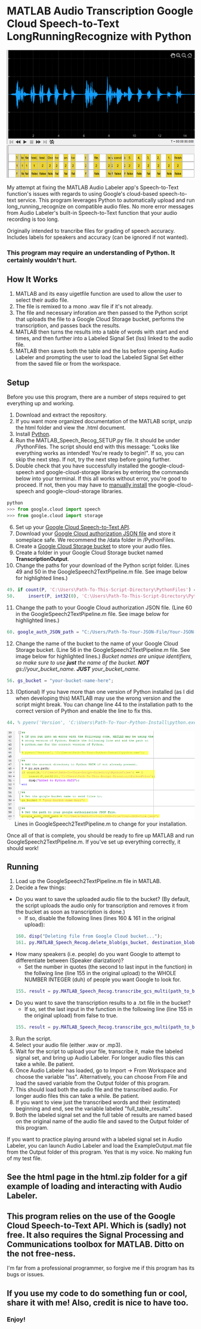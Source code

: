 # MATLAB Audio Transcription Google Cloud Speech-to-Text LongRunningRecognize with Python
<p align="center">
  <img src="ExampleImages/ExampleOutput.png" />
</p>
My attempt at fixing the MATLAB Audio Labeler app's Speech-to-Text function's issues with regards to using Google's cloud-based speech-to-text service. This program leverages Python to automatically upload and run long_running_recognize on compatible audio files. No more error messages from Audio Labeler's built-in Speech-to-Text function that your audio recording is too long.

Originally intended to trancribe files for grading of speech accuracy.
Includes labels for speakers and accuracy (can be ignored if not wanted).

### This program may require an understanding of Python. It certainly wouldn't hurt.

## How It Works
1. MATLAB and its easy uigetfile function are used to allow the user to select their audio file.
2. The file is remixed to a mono .wav file if it's not already.
3. The file and necessary inforation are then passed to the Python script that uploads the file to a Google Cloud Storage bucket, performs the transcription, and passes back the results.
4. MATLAB then turns the results into a table of words with start and end times, and then further into a Labeled Signal Set (lss) linked to the audio file.
5. MATLAB then saves both the table and the lss before opening Audio Labeler and prompting the user to load the Labeled Signal Set either from the saved file or from the workspace.

## Setup
Before you use this program, there are a number of steps required to get everything up and working.
1. Download and extract the repository.
2. If you want more organized documentation of the MATLAB script, unzip the html folder and view the .html document.
3. Install [Python](https://www.python.org/downloads/).
4. Run the MATLAB_Speech_Recog_SETUP.py file. It should be under /PythonFiles. The script should end with this message: "Looks like everything works as intended! You're ready to begin!". If so, you can skip the next step. If not, try the next step before going further.
5. Double check that you have successfully installed the google-cloud-speech and google-cloud-storage libraries by entering the commands below into your terminal. If this all works without error, you're good to proceed. If not, then you may have to [manually install](https://cloud.google.com/speech-to-text/docs/libraries) the google-cloud-speech and google-cloud-storage libraries.
```python
python
>>> from google.cloud import speech
>>> from google.cloud import storage
```
6. Set up your [Google Cloud Speech-to-Text API](https://cloud.google.com/speech-to-text/docs/quickstart-client-libraries).
7. Download your [Google Cloud authorization JSON file](https://cloud.google.com/speech-to-text/docs/libraries) and store it someplace safe. We recommend the /data folder in /PythonFiles.
8. Create a [Google Cloud Storage bucket](https://cloud.google.com/storage/docs/creating-buckets) to store your audio files.
9. Create a folder in your Google Cloud Storage bucket named __TranscriptionOutput__.
10. Change the paths for your download of the Python script folder. (Lines 49 and 50 in the GoogleSpeech2TextPipeline.m file. See image below for highlighted lines.)
```MATLAB
49. if count(P, 'C:\Users\Path-To-This-Script-Directory\PythonFiles') == 0
50.     insert(P, int32(0), 'C:\Users\Path-To-This-Script-Directory\PythonFiles');
```
11. Change the path to your Google Cloud authorization JSON file. (Line 60 in the GoogleSpeech2TextPipeline.m file.  See image below for highlighted lines.)
```MATLAB
60. google_auth_JSON_path = "C:/Users/Path-To-Your-JSON-File/Your-JSON-File.json";
```
12. Change the name of the bucket to the name of your Google Cloud Storage bucket. (Line 56 in the GoogleSpeech2TextPipeline.m file.  See image below for highlighted lines.) *Bucket names are unique identifiers, so make sure to use **just** the name of the bucket. **NOT** gs://your_bucket_name. **JUST** your_bucket_name.*
```MATLAB
56. gs_bucket = "your-bucket-name-here";
```
13. (Optional) If you have more than one version of Python installed (as I did when developing this) MATLAB may use the wrong version and the script might break. You can change line 44 to the installation path to the correct version of Python and enable the line to fix this.
```MATLAB
44. % pyenv('Version', 'C:\Users\Path-To-Your-Python-Install\python.exe');
```

<p align="center">
  <img src="ExampleImages/LinesToChange.png" />
  <br/>Lines in GoogleSpeech2TextPipeline.m to change for your installation.
</p>

Once all of that is complete, you should be ready to fire up MATLAB and run GoogleSpeech2TextPipeline.m. If you've set up everything correctly, it should work!

## Running
1. Load up the GoogleSpeech2TextPipeline.m file in MATLAB.
2. Decide a few things:
* Do you want to save the uploaded audio file to the bucket? (By default, the script uploads the audio only for transcription and removes it from the bucket as soon as transcription is done.)
  - If so, disable the following lines (lines 160 & 161 in the original upload):
  ```MATLAB
  160. disp("Deleting file from Google Cloud bucket...");
  161. py.MATLAB_Speech_Recog.delete_blob(gs_bucket, destination_blob_name, google_auth_JSON_path);
  ```
* How many speakers (i.e. people) do you want Google to attempt to differentiate between (Speaker diarization)?
  - Set the number in quotes (the second to last input in the function) in the follwing line (line 155 in the original upload) to the WHOLE NUMBER INTEGER (duh) of people you want Google to look for.
  ```MATLAB
  155. result = py.MATLAB_Speech_Recog.transcribe_gcs_multi(path_to_bucket_file, google_auth_JSON_path, "2", false);
  ```
* Do you want to save the transcription results to a .txt file in the bucket?
  - If so, set the last input in the function in the following line (line 155 in the original upload) from false to true.
  ```MATLAB
  155. result = py.MATLAB_Speech_Recog.transcribe_gcs_multi(path_to_bucket_file, google_auth_JSON_path, "2", false);
  ```
3. Run the script.
4. Select your audio file (either .wav or .mp3).
5. Wait for the script to upload your file, transcribe it, make the labeled signal set, and bring up Audio Labeler. For longer audio files this can take a while. Be patient.
6. Once Audio Labeler has loaded, go to Import -> From Workspace and choose the variable "lss". Alternatively, you can choose From File and load the saved variable from the Output folder of this program.
7. This should load both the audio file and the transcribed audio. For longer audio files this can take a while. Be patient.
8. If you want to view just the transcribed words and their (estimated) beginning and end, see the variable labeled "full_table_results".
9. Both the labeled signal set and the full table of results are named based on the original name of the audio file and saved to the Output folder of this program.

If you want to practice playing around with a labeled signal set in Audio Labeler, you can launch Audio Labeler and load the ExampleOutput.mat file from the Output folder of this program. Yes that is my voice. No making fun of my test file.

## See the html page in the html.zip folder for a gif example of loading and interacting with Audio Labeler.

## This program relies on the use of the Google Cloud Speech-to-Text API. Which is (sadly) not free. It also requires the Signal Processing and Communications toolbox for MATLAB. Ditto on the not free-ness.

I'm far from a professional programmer, so forgive me if this program has its bugs or issues.

## If you use my code to do something fun or cool, share it with me! Also, credit is nice to have too.
### Enjoy!
